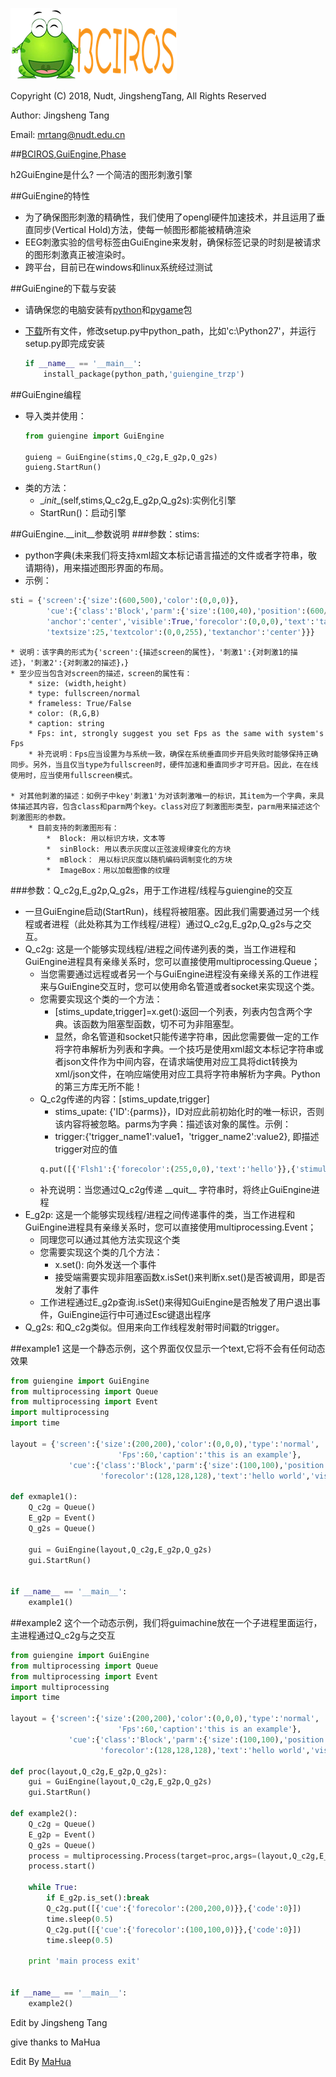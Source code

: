 ![bciros](bciros_logo.png)

Copyright (C) 2018, Nudt, JingshengTang, All Rights Reserved

Author: Jingsheng Tang

Email: mrtang@nudt.edu.cn

##[BCIROS](http://weibo.com/ihubo),[GuiEngine](http://weibo.com/ihubo),[Phase](http://weibo.com/ihubo)

h2GuiEngine是什么?
一个简洁的图形刺激引擎

##GuiEngine的特性
* 为了确保图形刺激的精确性，我们使用了opengl硬件加速技术，并且运用了垂直同步(Vertical Hold)方法，使每一帧图形都能被精确渲染
* EEG刺激实验的信号标签由GuiEngine来发射，确保标签记录的时刻是被请求的图形刺激真正被渲染时。
* 跨平台，目前已在windows和linux系统经过测试

##GuiEngine的下载与安装
* 请确保您的电脑安装有[python](https://www.python.org/)和[pygame](https://www.pygame.org/)包
* [下载](https://github.com/trzp/guiengine)所有文件，修改setup.py中python_path，比如'c:\Python27'，并运行setup.py即完成安装

    ```python
    if __name__ == '__main__':
        install_package(python_path,'guiengine_trzp')
    ```

##GuiEngine编程
* 导入类并使用：
    ```python
    from guiengine import GuiEngine
    
    guieng = GuiEngine(stims,Q_c2g,E_g2p,Q_g2s)
    guieng.StartRun()
    ```
* 类的方法：
    * \__init__(self,stims,Q_c2g,E_g2p,Q_g2s):实例化引擎
    * StartRun()：启动引擎

##GuiEngine.\__init__参数说明
###参数：stims:
* python字典(未来我们将支持xml超文本标记语言描述的文件或者字符串，敬请期待)，用来描述图形界面的布局。
* 示例：
```python
sti = {'screen':{'size':(600,500),'color':(0,0,0)},
        'cue':{'class':'Block','parm':{'size':(100,40),'position':(600/2,30),
        'anchor':'center','visible':True,'forecolor':(0,0,0),'text':'tangjign',
        'textsize':25,'textcolor':(0,0,255),'textanchor':'center'}}}
```
    * 说明：该字典的形式为{'screen':{描述screen的属性}，'刺激1':{对刺激1的描述}，'刺激2':{对刺激2的描述}，}
    * 至少应当包含对screen的描述，screen的属性有：
        * size: (width,height)
        * type: fullscreen/normal
        * frameless: True/False
        * color: (R,G,B)
        * caption: string
        * Fps: int, strongly suggest you set Fps as the same with system's Fps
        * 补充说明：Fps应当设置为与系统一致，确保在系统垂直同步开启失败时能够保持正确同步。另外，当且仅当type为fullscreen时，硬件加速和垂直同步才可开启。因此，在在线使用时，应当使用fullscreen模式。
    
    * 对其他刺激的描述：如例子中key'刺激1'为对该刺激唯一的标识，其item为一个字典，来具体描述其内容，包含class和parm两个key。class对应了刺激图形类型，parm用来描述这个刺激图形的参数。
        * 目前支持的刺激图形有：
            *  Block: 用以标识方块，文本等
            *  sinBlock: 用以表示灰度以正弦波规律变化的方块
            *  mBlock： 用以标识灰度以随机编码调制变化的方块
            *  ImageBox：用以加载图像的纹理
    
###参数：Q_c2g,E_g2p,Q_g2s，用于工作进程/线程与guiengine的交互
* 一旦GuiEngine启动(StartRun)，线程将被阻塞。因此我们需要通过另一个线程或者进程（此处称其为工作线程/进程）通过Q_c2g,E_g2p,Q_g2s与之交互。
* Q_c2g: 这是一个能够实现线程/进程之间传递列表的类，当工作进程和GuiEngine进程具有亲缘关系时，您可以直接使用multiprocessing.Queue；
    * 当您需要通过远程或者另一个与GuiEngine进程没有亲缘关系的工作进程来与GuiEngine交互时，您可以使用命名管道或者socket来实现这个类。
    * 您需要实现这个类的一个方法：
        * [stims_update,trigger]=x.get():返回一个列表，列表内包含两个字典。该函数为阻塞型函数，切不可为非阻塞型。
        * 显然，命名管道和socket只能传递字符串，因此您需要做一定的工作将字符串解析为列表和字典。一个技巧是使用xml超文本标记字符串或者json文件作为中间内容，在请求端使用对应工具将dict转换为xml/json文件，在响应端使用对应工具将字符串解析为字典。Python的第三方库无所不能！
    * Q_c2g传递的内容：[stims_update,trigger]
        * stims_upate: {'ID':{parms}}，ID对应此前初始化时的唯一标识，否则该内容将被忽略。parms为字典：描述该对象的属性。示例：
        * trigger:{'trigger_name1':value1，'trigger_name2':value2}, 即描述trigger对应的值
        ```python
        q.put([{'Flsh1':{'forecolor':(255,0,0),'text':'hello'}},{'stimulus_code':1}])
        ```
    * 补充说明：当您通过Q\_c2g传递 \_\_quit__ 字符串时，将终止GuiEngine进程
* E_g2p: 这是一个能够实现线程/进程之间传递事件的类，当工作进程和GuiEngine进程具有亲缘关系时，您可以直接使用multiprocessing.Event；
    * 同理您可以通过其他方法实现这个类
    * 您需要实现这个类的几个方法：
        * x.set(): 向外发送一个事件
        * 接受端需要实现非阻塞函数x.isSet()来判断x.set()是否被调用，即是否发射了事件
    * 工作进程通过E_g2p查询.isSet()来得知GuiEngine是否触发了用户退出事件，GuiEngine运行中可通过Esc键退出程序
* Q_g2s: 和Q\_c2g类似。但用来向工作线程发射带时间戳的trigger。

##example1
这是一个静态示例，这个界面仅仅显示一个text,它将不会有任何动态效果
```python
from guiengine import GuiEngine
from multiprocessing import Queue 
from multiprocessing import Event
import multiprocessing
import time

layout = {'screen':{'size':(200,200),'color':(0,0,0),'type':'normal',
                        'Fps':60,'caption':'this is an example'},
             'cue':{'class':'Block','parm':{'size':(100,100),'position':(100,100),
                    'forecolor':(128,128,128),'text':'hello world','visible':True}}}

def exmaple1():
    Q_c2g = Queue()
    E_g2p = Event()
    Q_g2s = Queue()
    
    gui = GuiEngine(layout,Q_c2g,E_g2p,Q_g2s)
    gui.StartRun()


if __name__ == '__main__':
    example1()
```

##example2
这个一个动态示例，我们将guimachine放在一个子进程里面运行，主进程通过Q\_c2g与之交互

```python
from guiengine import GuiEngine
from multiprocessing import Queue 
from multiprocessing import Event
import multiprocessing
import time

layout = {'screen':{'size':(200,200),'color':(0,0,0),'type':'normal',
                        'Fps':60,'caption':'this is an example'},
             'cue':{'class':'Block','parm':{'size':(100,100),'position':(100,100),
                    'forecolor':(128,128,128),'text':'hello world','visible':True}}}

def proc(layout,Q_c2g,E_g2p,Q_g2s):
    gui = GuiEngine(layout,Q_c2g,E_g2p,Q_g2s)
    gui.StartRun()

def example2():
    Q_c2g = Queue()
    E_g2p = Event()
    Q_g2s = Queue()
    process = multiprocessing.Process(target=proc,args=(layout,Q_c2g,E_g2p,Q_g2s))
    process.start()

    while True:
        if E_g2p.is_set():break
        Q_c2g.put([{'cue':{'forecolor':(200,200,0)}},{'code':0}])
        time.sleep(0.5)
        Q_c2g.put([{'cue':{'forecolor':(100,100,0)}},{'code':0}])
        time.sleep(0.5)

    print 'main process exit'


if __name__ == '__main__':
    example2()

```

Edit by Jingsheng Tang

give thanks to MaHua
















Edit By [MaHua](http://mahua.jser.me)
